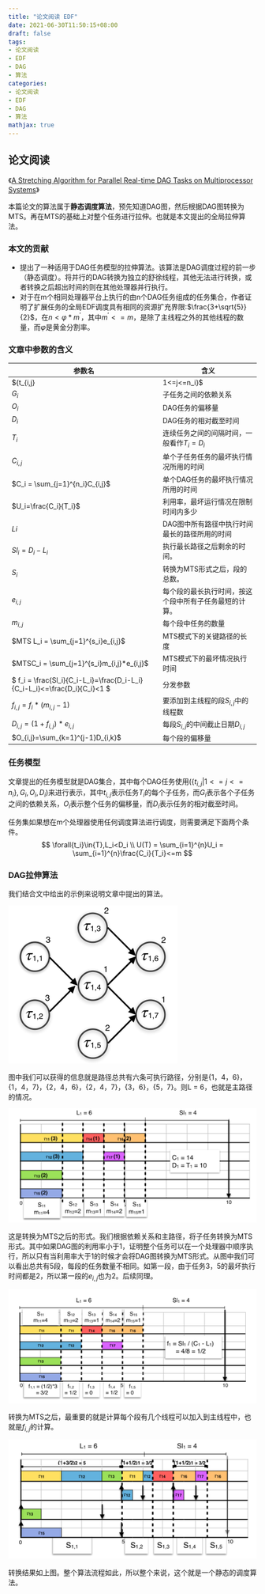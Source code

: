 ```yaml
---
title: "论文阅读 EDF"
date: 2021-06-30T11:50:15+08:00
draft: false
tags:
- 论文阅读
- EDF
- DAG
- 算法
categories:
- 论文阅读
- EDF
- DAG
- 算法
mathjax: true
---
```


## 论文阅读

《[A Stretching Algorithm for Parallel Real-time DAG Tasks on Multiprocessor Systems](https://www.researchgate.net/profile/Laurent_George/publication/280852823_A_Stretching_Algorithm_for_Parallel_Real-time_DAG_Tasks_on_Multiprocessor_Systems/links/55fc290608aeafc8ac431da6.pdf)》

本篇论文的算法属于**静态调度算法**，预先知道DAG图，然后根据DAG图转换为MTS。再在MTS的基础上对整个任务进行拉伸。也就是本文提出的全局拉伸算法。

### 本文的贡献

- 提出了一种适用于DAG任务模型的拉伸算法。该算法是DAG调度过程的前一步（静态调度）。将并行的DAG转换为独立的舒徐线程，其他无法进行转换，或者转换之后超出时间的则在其他处理器并行执行。
- 对于在m个相同处理器平台上执行的由n个DAG任务组成的任务集合，作者证明了扩展任务的全局EDF调度具有相同的资源扩充界限:$\frac{3+\sqrt{5}}{2}$，在$n<\varphi*m^{'}$，其中$m^{'}<=m$，是除了主线程之外的其他线程的数量，而$\varphi$是黄金分割率。

### 文章中参数的含义

| 参数名                                                       | 含义                                                   |
| ------------------------------------------------------------ | ------------------------------------------------------ |
| $\{t_{i,j}|1<=j<=n_i\}$                                      | 一个DAG任务的子任务集合                                |
| $G_i$                                                        | 子任务之间的依赖关系                                   |
| $O_i$                                                        | DAG任务的偏移量                                        |
| $D_i$                                                        | DAG任务的相对截至时间                                  |
| $T_i$                                                        | 连续任务之间的间隔时间，一般看作$T_i=D_i$              |
| $C_{i,j}$                                                    | 单个子任务任务的最坏执行情况所用的时间                 |
| $C_i = \sum_{j=1}^{n_i}C_{i,j}$                              | 单个DAG任务的最坏执行情况所用的时间                    |
| $U_i=\frac{C_i}{T_i}$                                        | 利用率，最坏运行情况在限制时间内多少                   |
| $Li$                                                         | DAG图中所有路径中执行时间最长的路径所用的时间          |
| $Sl_i = D_i-L_i$                                             | 执行最长路径之后剩余的时间。                           |
| $S_i$                                                        | 转换为MTS形式之后，段的总数。                          |
| $e_{i,j}$                                                    | 每个段的最长执行时间，按这个段中所有子任务最短的计算。 |
| $m_{i,j}$                                                    | 每个段中任务的数量                                     |
| $MTS L_i = \sum_{j=1}^{s_i}e_{i,j}$                          | MTS模式下的关键路径的长度                              |
| $MTSC_i = \sum_{j=1}^{s_i}m_{i,j}*e_{i,j}$                   | MTS模式下的最坏情况执行时间                            |
| $ f_i = \frac{Sl_i}{C_i-L_i}=\frac{D_i-L_i}{C_i-L_i}<=\frac{D_i}{C_i}<1 $ | 分发参数                                               |
| $f_{i,j} = f_i*(m_{i,j}-1)$                                  | 要添加到主线程的段$S_{i,j}$中的线程数                  |
| $D_{i,j} = (1+f_{i,j})*e_{i,j}$                              | 每段$S_{i,j}$的中间截止日期$D_{i,j}$                   |
| $O_{i,j}=\sum_{k=1}^{j-1}D_{i,k}$                            | 每个段的偏移量                                         |

### 任务模型

文章提出的任务模型就是DAG集合，其中每个DAG任务使用$(\{t_{i,j}|1<=j<=n_i\},G_i,O_i,D_i)$来进行表示，其中$t_{i,j}$表示任务$T_i$的每个子任务，而$G_i$表示各个子任务之间的依赖关系，$O_i$表示整个任务的偏移量，而$D_i$表示任务的相对截至时间。

任务集如果想在m个处理器使用任何调度算法进行调度，则需要满足下面两个条件。
$$
\forall{t_i}\in{T},L_i<D_i \\
U(T) = \sum_{i=1}^{n}U_i = \sum_{i=1}^{n}\frac{C_i}{T_i}<=m
$$

### DAG拉伸算法

我们结合文中给出的示例来说明文章中提出的算法。

![](7.PNG)

图中我们可以获得的信息就是路径总共有六条可执行路径，分别是{1，4，6}，{1，4，7}，{2，4，6}，{2，4，7}，{3，6}，{5，7}。则L = 6，也就是主路径的情况。

![](8.PNG)

这是转换为MTS之后的形式。我们根据依赖关系和主路径，将子任务转换为MTS形式。其中如果DAG图的利用率小于1，证明整个任务可以在一个处理器中顺序执行，所以只有当利用率大于1的时候才会将DAG图转换为MTS形式。从图中我们可以看出总共有5段，每段的任务数量不相同。如第一段，由于任务3，5的最坏执行时间都是2，所以第一段的$e_{i,j}$也为2。后续同理。

![](9.PNG)

转换为MTS之后，最重要的就是计算每个段有几个线程可以加入到主线程中，也就是$f_{i,j}$的计算。

![](10.PNG)

转换结果如上图。整个算法流程如此，所以整个来说，这个就是一个静态的调度算法。



